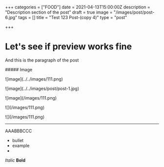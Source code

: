 +++
categories = ["FOOD"]
date = 2021-04-13T15:00:00Z
description = "Description section of the post"
draft = true
image = "/images/post/post-6.jpg"
tags = []
title = "Test 123 Post-(copy 4)"
type = "post"

+++
# Let's see if preview works fine

And this is the paragraph of the post

\##### Image

!\[image\](../../images/111.png)

!\[image\](../../images/post/post-1.jpg)

!\[image\](/images/111.png)

!\[\](/images/111.png)

!\[\](/images/111.png)

<hr>

AAABBBCCC

* bullet
* example
* 

_Italic_
**Bold**